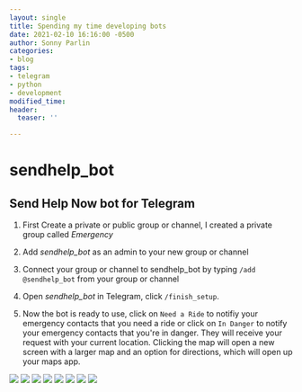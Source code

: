 ```yaml
---
layout: single
title: Spending my time developing bots
date: 2021-02-10 16:16:00 -0500
author: Sonny Parlin
categories:
- blog
tags:
- telegram
- python
- development
modified_time: 
header:
  teaser: ''

---
```

# sendhelp_bot

## Send Help Now bot for Telegram

1. First Create a private or public group or channel, I created a private group called *Emergency*

2. Add *sendhelp_bot* as an admin to your new group or channel

3. Connect your group or channel to sendhelp_bot by typing `/add @sendhelp_bot` from your group or channel

4. Open *sendhelp_bot* in Telegram, click `/finish_setup`.

5. Now the bot is ready to use, click on `Need a Ride` to notifiy your emergency contacts that you need a ride or click
on `In Danger` to notify your emergency contacts that you're in danger. They will receive your request with your current location. Clicking
the map will open a new screen with a larger map and an option for directions, which will open up your maps app.

![](https://i.imgur.com/Rl5Td7O.png)
![](https://i.imgur.com/WdvbKbc.png)
![](https://i.imgur.com/wkQAE5Q.png)
![](https://i.imgur.com/a01WEm0.png)
![](https://i.imgur.com/T3Wlnwr.png)
![](https://i.imgur.com/mjDHIkZ.png)
![](https://i.imgur.com/XbelsVj.png)
![](https://i.imgur.com/xpRCjbW.png)
